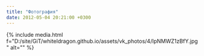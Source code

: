 ```yaml
---
title: "Фотография"
date: 2012-05-04 20:21:00 +0300
---
```



{% include media.html f="D:/site/GiT/whiteldragon.github.io/assets/vk_photos/4/IpNMWZ1zBfY.jpg" alt="" %}
